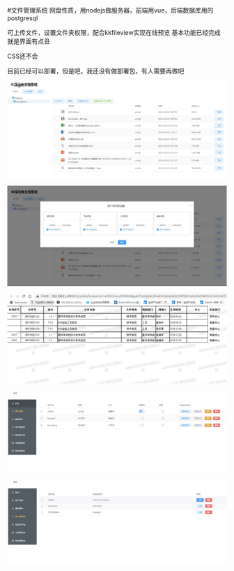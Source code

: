#文件管理系统
网盘性质，用nodejs做服务器，前端用vue，后端数据库用的postgresql

可上传文件，设置文件夹权限，配合kkfileview实现在线预览
基本功能已经完成
就是界面有点丑

CSS还不会

目前已经可以部署，但是吧，我还没有做部署包，有人需要再做吧

![截图](https://github.com/HeSuxiang/doc_system/blob/master/%E6%88%AA%E5%9B%BE/1.jpg)

![截图](https://github.com/HeSuxiang/doc_system/blob/master/%E6%88%AA%E5%9B%BE/2.jpg)

![截图](https://github.com/HeSuxiang/doc_system/blob/master/%E6%88%AA%E5%9B%BE/3.jpg)

![截图](https://github.com/HeSuxiang/doc_system/blob/master/%E6%88%AA%E5%9B%BE/4.jpg)

![截图](https://github.com/HeSuxiang/doc_system/blob/master/%E6%88%AA%E5%9B%BE/5.jpg)